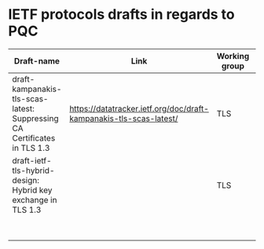 # IETF protocols drafts in regards to PQC

| Draft-name                                                                 	| Link                                                               	| Working group 	| In regards to                            	| Comments      	|
|----------------------------------------------------------------------------	|--------------------------------------------------------------------	|---------------	|------------------------------------------	|---------------	|
| draft-kampanakis-tls-scas-latest:   Suppressing CA Certificates in TLS 1.3 	| https://datatracker.ietf.org/doc/draft-kampanakis-tls-scas-latest/ 	| TLS           	| TLS authentication and certificate chain 	|               	|
| draft-ietf-tls-hybrid-design: Hybrid key exchange in TLS 1.3               	|                                                                    	| TLS           	|                                          	| Adopted draft 	|
|                                                                            	|                                                                    	|               	|                                          	|               	|
|                                                                            	|                                                                    	|               	|                                          	|               	|
|                                                                            	|                                                                    	|               	|                                          	|               	|
|                                                                            	|                                                                    	|               	|                                          	|               	|
|                                                                            	|                                                                    	|               	|                                          	|               	|
|                                                                            	|                                                                    	|               	|                                          	|               	|
|                                                                            	|                                                                    	|               	|                                          	|               	|
|                                                                            	|                                                                    	|               	|                                          	|               	|
